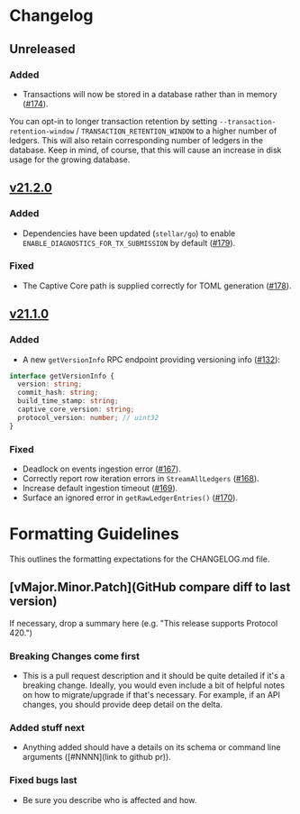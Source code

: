 # Changelog

## Unreleased

### Added
* Transactions will now be stored in a database rather than in memory ([#174](https://github.com/stellar/soroban-rpc/pull/174)).

You can opt-in to longer transaction retention by setting `--transaction-retention-window` / `TRANSACTION_RETENTION_WINDOW` to a higher number of ledgers. This will also retain corresponding number of ledgers in the database. Keep in mind, of course, that this will cause an increase in disk usage for the growing database.


## [v21.2.0](https://github.com/stellar/soroban-rpc/compare/v21.1.0...v21.2.0)

### Added
* Dependencies have been updated (`stellar/go`) to enable `ENABLE_DIAGNOSTICS_FOR_TX_SUBMISSION` by default ([#179](https://github.com/stellar/soroban-rpc/pull/179)).

### Fixed
* The Captive Core path is supplied correctly for TOML generation ([#178](https://github.com/stellar/soroban-rpc/pull/178)).


## [v21.1.0](https://github.com/stellar/soroban-rpc/compare/v21.0.1...v21.1.0)

### Added
* A new `getVersionInfo` RPC endpoint providing versioning info ([#132](https://github.com/stellar/soroban-rpc/pull/132)):

```typescript
interface getVersionInfo {
  version: string;
  commit_hash: string;
  build_time_stamp: string;
  captive_core_version: string;
  protocol_version: number; // uint32
}
```

### Fixed
* Deadlock on events ingestion error ([#167](https://github.com/stellar/soroban-rpc/pull/167)).
* Correctly report row iteration errors in `StreamAllLedgers` ([#168](https://github.com/stellar/soroban-rpc/pull/168)).
* Increase default ingestion timeout ([#169](https://github.com/stellar/soroban-rpc/pull/169)).
* Surface an ignored error in `getRawLedgerEntries()` ([#170](https://github.com/stellar/soroban-rpc/pull/170)).


# Formatting Guidelines

This outlines the formatting expectations for the CHANGELOG.md file.

## [vMajor.Minor.Patch](GitHub compare diff to last version)
If necessary, drop a summary here (e.g. "This release supports Protocol 420.")

### Breaking Changes come first
* This is a pull request description and it should be quite detailed if it's a breaking change. Ideally, you would even include a bit of helpful notes on how to migrate/upgrade if that's necessary. For example, if an API changes, you should provide deep detail on the delta.

### Added stuff next
* Anything added should have a details on its schema or command line arguments ([#NNNN](link to github pr)).

### Fixed bugs last
* Be sure you describe who is affected and how.
